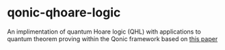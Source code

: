 # qonic-qhoare-logic
An implimentation of quantum Hoare logic (QHL) with applications to quantum theorem proving within the Qonic framework based on [this paper](https://arxiv.org/abs/1601.03835)
